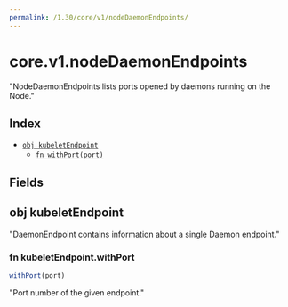 ```yaml
---
permalink: /1.30/core/v1/nodeDaemonEndpoints/
---
```


# core.v1.nodeDaemonEndpoints

"NodeDaemonEndpoints lists ports opened by daemons running on the Node."

## Index

* [`obj kubeletEndpoint`](#obj-kubeletendpoint)
  * [`fn withPort(port)`](#fn-kubeletendpointwithport)

## Fields

## obj kubeletEndpoint

"DaemonEndpoint contains information about a single Daemon endpoint."

### fn kubeletEndpoint.withPort

```ts
withPort(port)
```

"Port number of the given endpoint."